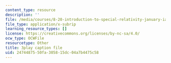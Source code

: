 ```yaml
---
content_type: resource
description: ''
file: /media/courses/8-20-introduction-to-special-relativity-january-iap-2021/2474487550fa305815dc04a7b4475c58_fW9ZyXvdCwE.srt
file_type: application/x-subrip
learning_resource_types: []
license: https://creativecommons.org/licenses/by-nc-sa/4.0/
ocw_type: OCWFile
resourcetype: Other
title: 3play caption file
uid: 24744875-50fa-3058-15dc-04a7b4475c58
---
```

